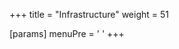 +++
title = "Infrastructure"
weight = 51

[params]
  menuPre = '<i class="fa-fw fas fa-folder"></i> '
+++
